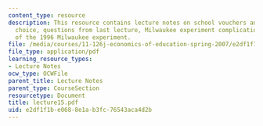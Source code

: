 ```yaml
---
content_type: resource
description: This resource contains lecture notes on school vouchers and parental
  choice, questions from last lecture, Milwaukee experiment complications, and parameters
  of the 1996 Milwaukee experiment.
file: /media/courses/11-126j-economics-of-education-spring-2007/e2df1f1be0688e1ab3fc76543aca4d2b_lecture15.pdf
file_type: application/pdf
learning_resource_types:
- Lecture Notes
ocw_type: OCWFile
parent_title: Lecture Notes
parent_type: CourseSection
resourcetype: Document
title: lecture15.pdf
uid: e2df1f1b-e068-8e1a-b3fc-76543aca4d2b
---
```

